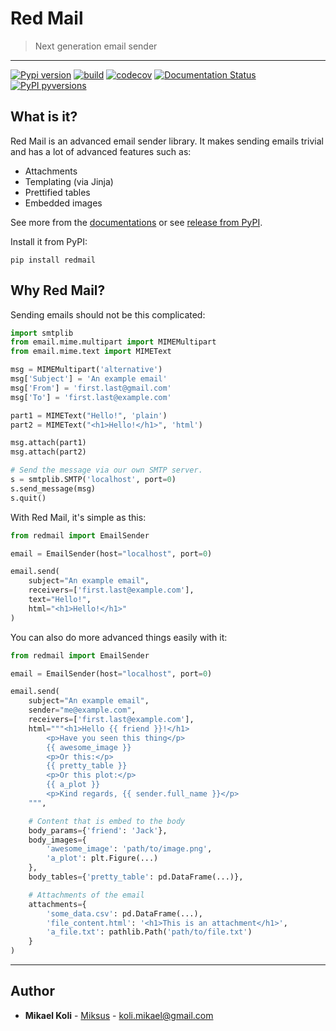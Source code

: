 
# Red Mail
> Next generation email sender

---

[![Pypi version](https://badgen.net/pypi/v/redmail)](https://pypi.org/project/redmail/)
[![build](https://github.com/Miksus/red-mail/actions/workflows/main.yml/badge.svg?branch=master)](https://github.com/Miksus/red-mail/actions/workflows/main.yml)
[![codecov](https://codecov.io/gh/Miksus/red-mail/branch/master/graph/badge.svg?token=IMR1CQT9PY)](https://codecov.io/gh/Miksus/red-mail)
[![Documentation Status](https://readthedocs.org/projects/red-mail/badge/?version=latest)](https://red-mail.readthedocs.io/en/latest/)
[![PyPI pyversions](https://badgen.net/pypi/python/redmail)](https://pypi.org/project/redmail/)


## What is it?
Red Mail is an advanced email sender library. It makes sending emails trivial and 
has a lot of advanced features such as:

- Attachments
- Templating (via Jinja)
- Prettified tables
- Embedded images

See more from the [documentations](https://red-mail.readthedocs.io/en/latest/)
or see [release from PyPI](https://pypi.org/project/redmail/).

Install it from PyPI:

```shell
pip install redmail
```

## Why Red Mail?

Sending emails should not be this complicated:

```python
import smtplib
from email.mime.multipart import MIMEMultipart
from email.mime.text import MIMEText

msg = MIMEMultipart('alternative')
msg['Subject'] = 'An example email'
msg['From'] = 'first.last@gmail.com'
msg['To'] = 'first.last@example.com'

part1 = MIMEText("Hello!", 'plain')
part2 = MIMEText("<h1>Hello!</h1>", 'html')

msg.attach(part1)
msg.attach(part2)

# Send the message via our own SMTP server.
s = smtplib.SMTP('localhost', port=0)
s.send_message(msg)
s.quit()
```

With Red Mail, it's simple as this:

```python
from redmail import EmailSender

email = EmailSender(host="localhost", port=0)

email.send(
    subject="An example email",
    receivers=['first.last@example.com'],
    text="Hello!",
    html="<h1>Hello!</h1>"
)
```

You can also do more advanced things easily with it:

```python
from redmail import EmailSender

email = EmailSender(host="localhost", port=0)

email.send(
    subject="An example email",
    sender="me@example.com",
    receivers=['first.last@example.com'],
    html="""<h1>Hello {{ friend }}!</h1>
        <p>Have you seen this thing</p>
        {{ awesome_image }}
        <p>Or this:</p>
        {{ pretty_table }}
        <p>Or this plot:</p>
        {{ a_plot }}
        <p>Kind regards, {{ sender.full_name }}</p>
    """,

    # Content that is embed to the body
    body_params={'friend': 'Jack'},
    body_images={
        'awesome_image': 'path/to/image.png',
        'a_plot': plt.Figure(...)
    },
    body_tables={'pretty_table': pd.DataFrame(...)},

    # Attachments of the email
    attachments={
        'some_data.csv': pd.DataFrame(...),
        'file_content.html': '<h1>This is an attachment</h1>',
        'a_file.txt': pathlib.Path('path/to/file.txt')
    }
)
```

---

## Author

* **Mikael Koli** - [Miksus](https://github.com/Miksus) - koli.mikael@gmail.com

